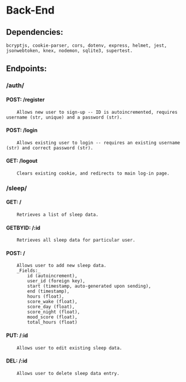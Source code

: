 # Back-End

## Dependencies:

    bcryptjs, cookie-parser, cors, dotenv, express, helmet, jest, jsonwebtoken, knex, nodemon, sqlite3, supertest.


## Endpoints:


### /auth/

####    POST: /register

        Allows new user to sign-up -- ID is autoincremented, requires username (str, unique) and a password (str).

####    POST: /login

        Allows existing user to login -- requires an existing username (str) and correct password (str).

####    GET: /logout

        Clears existing cookie, and redirects to main log-in page.


### /sleep/

####    GET: / 

        Retrieves a list of sleep data.

####    GETBYID: /:id 

        Retrieves all sleep data for particular user.

####    POST: /

        Allows user to add new sleep data.
        _Fields:_
            id (autoincrement),
            user_id (foreign key),
            start (timestamp, auto-generated upon sending),
            end (timestamp),
            hours (float),
            score_wake (float),
            score_day (float),
            score_night (float),
            mood_score (float),
            total_hours (float)

####    PUT: /:id

        Allows user to edit existing sleep data.

####    DEL: /:id

        Allows user to delete sleep data entry.